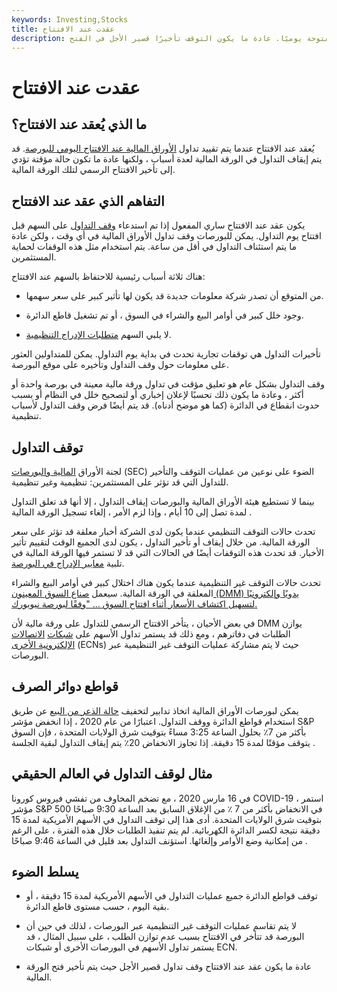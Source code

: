 ```yaml
---
keywords: Investing,Stocks
title: عقدت عند الافتتاح
description: يُعقد عند الافتتاح عندما يتم إيقاف تداول الأوراق المالية في البورصة المفتوحة يوميًا. عادة ما يكون التوقف تأخيرًا قصير الأجل في الفتح.
---
```


# عقدت عند الافتتاح
## ما الذي يُعقد عند الافتتاح؟

يُعقد عند الافتتاح عندما يتم تقييد تداول [الأوراق المالية عند الافتتاح اليومي للبورصة](/openingbell). قد يتم إيقاف التداول في الورقة المالية لعدة أسباب ، ولكنها عادة ما تكون حالة مؤقتة تؤدي إلى تأخير الافتتاح الرسمي لتلك الورقة المالية.

## التفاهم الذي عقد عند الافتتاح

يكون عقد عند الافتتاح ساري المفعول إذا تم استدعاء [وقف التداول](/tradinghalt) على السهم قبل افتتاح يوم التداول. يمكن للبورصات وقف تداول الأوراق المالية في أي وقت ، ولكن عادة ما يتم استئناف التداول في أقل من ساعة. يتم استخدام مثل هذه الوقفات لحماية المستثمرين.

هناك ثلاثة أسباب رئيسية للاحتفاظ بالسهم عند الافتتاح:

- من المتوقع أن تصدر شركة معلومات جديدة قد يكون لها تأثير كبير على سعر سهمها.

- وجود خلل كبير في أوامر البيع والشراء في السوق ، أو تم تشغيل قاطع الدائرة.

- لا يلبي السهم [متطلبات الإدراج التنظيمية](/listingrequirements).

تأخيرات التداول هي توقفات تجارية تحدث في بداية يوم التداول. يمكن للمتداولين العثور على معلومات حول وقف التداول وتأخيره على موقع البورصة.

وقف التداول بشكل عام هو تعليق مؤقت في تداول ورقة مالية معينة في بورصة واحدة أو أكثر ، وعادة ما يكون ذلك تحسبًا لإعلان إخباري أو لتصحيح خلل في النظام أو بسبب حدوث انقطاع في الدائرة (كما هو موضح أدناه). قد يتم أيضًا فرض وقف التداول لأسباب تنظيمية.

## توقف التداول

لجنة الأوراق [المالية والبورصات](/sec) (SEC) الضوء على نوعين من عمليات التوقف والتأخير للتداول التي قد تؤثر على المستثمرين: تنظيمية وغير تنظيمية.

بينما لا تستطيع هيئة الأوراق المالية والبورصات إيقاف التداول ، إلا أنها قد تعلق التداول لمدة تصل إلى 10 أيام ، وإذا لزم الأمر ، إلغاء تسجيل الورقة المالية .

تحدث حالات التوقف التنظيمي عندما يكون لدى الشركة أخبار معلقة قد تؤثر على سعر الورقة المالية. من خلال إيقاف أو تأخير التداول ، يكون لدى الجميع الوقت لتقييم تأثير الأخبار. قد تحدث هذه التوقفات أيضًا في الحالات التي قد لا تستمر فيها الورقة المالية في تلبية [معايير الإدراج في البورصة](/listingrequirements).

تحدث حالات التوقف غير التنظيمية عندما يكون هناك اختلال كبير في أوامر البيع والشراء المعلقة في الورقة المالية. سيعمل [صناع السوق المعينون (DMM) يدويًا وإلكترونيًا لتسهيل اكتشاف الأسعار أثناء افتتاح السوق ... "وفقًا لبورصة نيويورك.](/designated-market-maker-dmm)

في بعض الأحيان ، يتأخر الافتتاح الرسمي للتداول على ورقة مالية لأن DMM يوازن الطلبات في دفاترهم ، ومع ذلك قد يستمر تداول الأسهم على [شبكات](/ecn) [الاتصالات الإلكترونية الأخرى](/ecn) (ECNs) حيث لا يتم مشاركة عمليات التوقف غير التنظيمية عبر البورصات.

## قواطع دوائر الصرف

يمكن لبورصات الأوراق المالية اتخاذ تدابير لتخفيف [حالة الذعر من البيع](/panicselling) عن طريق استخدام قواطع الدائرة ووقف التداول. اعتبارًا من عام 2020 ، إذا انخفض مؤشر S&P بأكثر من 7٪ بحلول الساعة 3:25 مساءً بتوقيت شرق الولايات المتحدة ، فإن السوق يتوقف مؤقتًا لمدة 15 دقيقة. إذا تجاوز الانخفاض 20٪ يتم إيقاف التداول لبقية الجلسة .

## مثال لوقف التداول في العالم الحقيقي

في 16 مارس 2020 ، مع تضخم المخاوف من تفشي فيروس كورونا COVID-19 ، استمر مؤشر S&P 500 في الانخفاض بأكثر من 7 ٪ من الإغلاق السابق بعد الساعة 9:30 صباحًا بتوقيت شرق الولايات المتحدة. أدى هذا إلى توقف التداول في الأسهم الأمريكية لمدة 15 دقيقة نتيجة لكسر الدائرة الكهربائية. لم يتم تنفيذ الطلبات خلال هذه الفترة ، على الرغم من إمكانية وضع الأوامر وإلغائها. استؤنف التداول بعد قليل في الساعة 9:46 صباحًا .

## يسلط الضوء

- توقف قواطع الدائرة جميع عمليات التداول في الأسهم الأمريكية لمدة 15 دقيقة ، أو بقية اليوم ، حسب مستوى قاطع الدائرة.

- لا يتم تقاسم عمليات التوقف غير التنظيمية عبر البورصات ، لذلك في حين أن البورصة قد تتأخر في الافتتاح بسبب عدم توازن الطلب ، على سبيل المثال ، قد يستمر تداول الأسهم في البورصات الأخرى أو شبكات ECN.

- عادة ما يكون عقد عند الافتتاح وقف تداول قصير الأجل حيث يتم تأخير فتح الورقة المالية.

